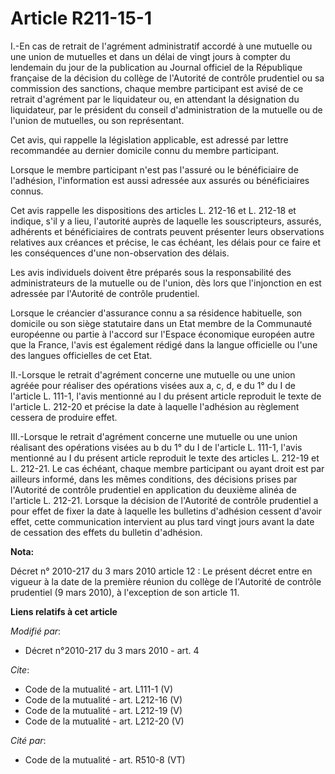 # Article R211-15-1

I.-En cas de retrait de l'agrément administratif accordé à une mutuelle ou une union de mutuelles et dans un délai de vingt
jours à compter du lendemain du jour de la publication au Journal officiel de la République française de la décision du
collège de l'Autorité de contrôle prudentiel ou sa commission des sanctions, chaque membre participant est avisé de ce
retrait d'agrément par le liquidateur ou, en attendant la désignation du liquidateur, par le président du conseil
d'administration de la mutuelle ou de l'union de mutuelles, ou son représentant. 

Cet avis, qui rappelle la législation applicable, est adressé par lettre recommandée au dernier domicile connu du membre
participant. 

Lorsque le membre participant n'est pas l'assuré ou le bénéficiaire de l'adhésion, l'information est aussi adressée aux
assurés ou bénéficiaires connus. 

Cet avis rappelle les dispositions des articles L. 212-16 et L. 212-18 et indique, s'il y a lieu, l'autorité auprès de
laquelle les souscripteurs, assurés, adhérents et bénéficiaires de contrats peuvent présenter leurs observations relatives
aux créances et précise, le cas échéant, les délais pour ce faire et les conséquences d'une non-observation des délais. 

Les avis individuels doivent être préparés sous la responsabilité des administrateurs de la mutuelle ou de l'union, dès lors
que l'injonction en est adressée par l'Autorité de contrôle prudentiel. 

Lorsque le créancier d'assurance connu a sa résidence habituelle, son domicile ou son siège statutaire dans un Etat membre de
la Communauté européenne ou partie à l'accord sur l'Espace économique européen autre que la France, l'avis est également
rédigé dans la langue officielle ou l'une des langues officielles de cet Etat. 

II.-Lorsque le retrait d'agrément concerne une mutuelle ou une union agréée pour réaliser des opérations visées aux a, c, d,
e du 1° du I de l'article L. 111-1, l'avis mentionné au I du présent article reproduit le texte de l'article L. 212-20 et
précise la date à laquelle l'adhésion au règlement cessera de produire effet. 

III.-Lorsque le retrait d'agrément concerne une mutuelle ou une union réalisant des opérations visées au b du 1° du I de
l'article L. 111-1, l'avis mentionné au I du présent article reproduit le texte des articles L. 212-19 et L. 212-21. Le cas
échéant, chaque membre participant ou ayant droit est par ailleurs informé, dans les mêmes conditions, des décisions prises
par l'Autorité de contrôle prudentiel en application du deuxième alinéa de l'article L. 212-21. Lorsque la décision de
l'Autorité de contrôle prudentiel a pour effet de fixer la date à laquelle les bulletins d'adhésion cessent d'avoir effet,
cette communication intervient au plus tard vingt jours avant la date de cessation des effets du bulletin d'adhésion.

**Nota:**

Décret n° 2010-217 du 3 mars 2010 article 12 : Le présent décret entre en vigueur à la date de la première réunion du collège
de l'Autorité de contrôle prudentiel (9 mars 2010), à l'exception de son article 11.

**Liens relatifs à cet article**

_Modifié par_:

  - Décret n°2010-217 du 3 mars 2010 - art. 4

_Cite_:

  - Code de la mutualité - art. L111-1 (V)
  - Code de la mutualité - art. L212-16 (V)
  - Code de la mutualité - art. L212-19 (V)
  - Code de la mutualité - art. L212-20 (V)

_Cité par_:

  - Code de la mutualité - art. R510-8 (VT)
